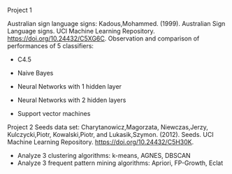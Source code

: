 Project 1

Australian sign language signs: Kadous,Mohammed. (1999). Australian Sign Language signs. UCI Machine Learning Repository. https://doi.org/10.24432/C5XG6C.
Observation and comparison of performances of 5 classifiers:

-	C4.5

-	Naive Bayes

-	Neural Networks with 1 hidden layer

-	Neural Networks with 2 hidden layers

-	Support vector machines

Project 2
Seeds data set: Charytanowicz,Magorzata, Niewczas,Jerzy, Kulczycki,Piotr, Kowalski,Piotr, and Lukasik,Szymon. (2012). Seeds. UCI Machine Learning Repository. https://doi.org/10.24432/C5H30K.
-	Analyze 3 clustering algorithms: k-means, AGNES, DBSCAN
-	Analyze 3 frequent pattern mining algorithms: Apriori, FP-Growth, Eclat
